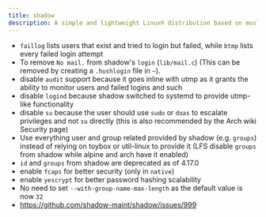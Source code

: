 ```yaml
---
title: shadow
description: A simple and lightweight Linux® distribution based on musl libc and toybox
---
```


- `faillog` lists users that exist and tried to login but failed, while `btmp` lists every failed login attempt
- To remove `No mail.` from shadow's `login` (`lib/mail.c`) (This can be removed by creating a `.hushlogin` file in `~`).
- disable `audit` support because it goes inline with utmp as it grants the ability to monitor users and failed logins and such
- disable `logind` because shadow switched to systemd to provide utmp-like functionality
- disable `su` because the user should use `sudo` or `doas` to escalate privileges and not `su` directly (this is also recommended by the Arch wiki Security page)
- Use everything user and group related provided by shadow (e.g. `groups`) instead of relying on toybox or util-linux to provide it (LFS disable `groups` from shadow while alpine and arch have it enabled)
- `id` and `groups` from shadow are deprecated as of 4.17.0
- enable `fcaps` for better security (only in `native`)
- enable `yescrypt` for better password hashing scalability
- No need to set `--with-group-name-max-length` as the default value is now `32`
- https://github.com/shadow-maint/shadow/issues/999
